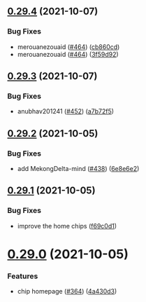 ## [0.29.4](https://github.com/EddieHubCommunity/LinkFree/compare/v0.29.3...v0.29.4) (2021-10-07)


### Bug Fixes

* merouanezouaid ([#464](https://github.com/EddieHubCommunity/LinkFree/issues/464)) ([cb860cd](https://github.com/EddieHubCommunity/LinkFree/commit/cb860cd204546350d78a281c7fe3e5cec4fb55d2))
* merouanezouaid ([#464](https://github.com/EddieHubCommunity/LinkFree/issues/464)) ([3f59d92](https://github.com/EddieHubCommunity/LinkFree/commit/3f59d92b799e74b0edb67181faf142957ee43b09))



## [0.29.3](https://github.com/EddieHubCommunity/LinkFree/compare/v0.29.2...v0.29.3) (2021-10-07)


### Bug Fixes

* anubhav201241  ([#452](https://github.com/EddieHubCommunity/LinkFree/issues/452)) ([a7b72f5](https://github.com/EddieHubCommunity/LinkFree/commit/a7b72f55517bc27e99da00eb6cc8fc3c9524dd65))



## [0.29.2](https://github.com/EddieHubCommunity/LinkFree/compare/v0.29.1...v0.29.2) (2021-10-05)


### Bug Fixes

* add  MekongDelta-mind ([#438](https://github.com/EddieHubCommunity/LinkFree/issues/438)) ([6e8e6e2](https://github.com/EddieHubCommunity/LinkFree/commit/6e8e6e26b35a4640c531b5c795952b0e28bfa81f))



## [0.29.1](https://github.com/EddieHubCommunity/LinkFree/compare/v0.29.0...v0.29.1) (2021-10-05)


### Bug Fixes

* improve the home chips ([f69c0d1](https://github.com/EddieHubCommunity/LinkFree/commit/f69c0d1c2c8031e35db855000aaaf693bfb1c219))



# [0.29.0](https://github.com/EddieHubCommunity/LinkFree/compare/v0.28.0...v0.29.0) (2021-10-05)


### Features

* chip homepage ([#364](https://github.com/EddieHubCommunity/LinkFree/issues/364)) ([4a430d3](https://github.com/EddieHubCommunity/LinkFree/commit/4a430d3db341cb1e9b9065775c2885c01b2b57ee))



